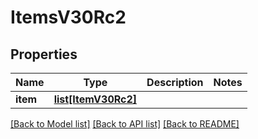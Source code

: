 # ItemsV30Rc2

## Properties
Name | Type | Description | Notes
------------ | ------------- | ------------- | -------------
**item** | [**list[ItemV30Rc2]**](ItemV30Rc2.md) |  | 

[[Back to Model list]](../README.md#documentation-for-models) [[Back to API list]](../README.md#documentation-for-api-endpoints) [[Back to README]](../README.md)

